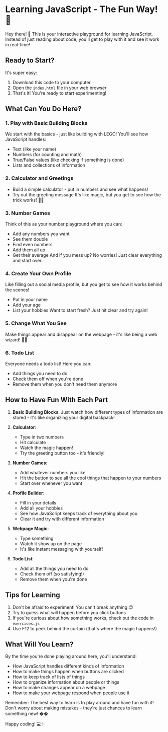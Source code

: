# Learning JavaScript - The Fun Way! 🚀

Hey there! 👋 This is your interactive playground for learning JavaScript. Instead of just reading about code, you'll get to play with it and see it work in real-time!

## Ready to Start? 

It's super easy:
1. Download this code to your computer
2. Open the `index.html` file in your web browser
3. That's it! You're ready to start experimenting!

## What Can You Do Here?

### 1. Play with Basic Building Blocks
We start with the basics - just like building with LEGO! You'll see how JavaScript handles:
- Text (like your name)
- Numbers (for counting and math)
- True/False values (like checking if something is done)
- Lists and collections of information

### 2. Calculator and Greetings
- Build a simple calculator - put in numbers and see what happens!
- Try out the greeting message
It's like magic, but you get to see how the trick works! 🎩✨

### 3. Number Games
Think of this as your number playground where you can:
- Add any numbers you want
- See them double
- Find even numbers
- Add them all up
- Get their average
And if you mess up? No worries! Just clear everything and start over.

### 4. Create Your Own Profile
Like filling out a social media profile, but you get to see how it works behind the scenes!
- Put in your name
- Add your age
- List your hobbies
Want to start fresh? Just hit clear and try again!

### 5. Change What You See
Make things appear and disappear on the webpage - it's like being a web wizard! 🧙‍♂️

### 6. Todo List
Everyone needs a todo list! Here you can:
- Add things you need to do
- Check them off when you're done
- Remove them when you don't need them anymore

## How to Have Fun With Each Part

1. **Basic Building Blocks**: Just watch how different types of information are stored - it's like organizing your digital backpack!

2. **Calculator**: 
   - Type in two numbers
   - Hit calculate
   - Watch the magic happen!
   - Try the greeting button too - it's friendly!

3. **Number Games**: 
   - Add whatever numbers you like
   - Hit the button to see all the cool things that happen to your numbers
   - Start over whenever you want

4. **Profile Builder**: 
   - Fill in your details
   - Add all your hobbies
   - See how JavaScript keeps track of everything about you
   - Clear it and try with different information

5. **Webpage Magic**: 
   - Type something
   - Watch it show up on the page
   - It's like instant messaging with yourself!

6. **Todo List**: 
   - Add all the things you need to do
   - Check them off (so satisfying!)
   - Remove them when you're done

## Tips for Learning

1. Don't be afraid to experiment! You can't break anything 😊
2. Try to guess what will happen before you click buttons
3. If you're curious about how something works, check out the code in `exercises.js`
4. Use F12 to peek behind the curtain (that's where the magic happens!)

## What Will You Learn?

By the time you're done playing around here, you'll understand:
- How JavaScript handles different kinds of information
- How to make things happen when buttons are clicked
- How to keep track of lists of things
- How to organize information about people or things
- How to make changes appear on a webpage
- How to make your webpage respond when people use it

Remember: The best way to learn is to play around and have fun with it! Don't worry about making mistakes - they're just chances to learn something new! ��

Happy coding! 💻✨ 